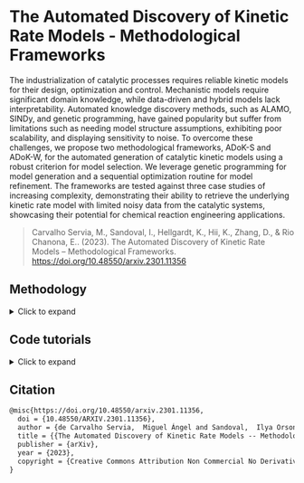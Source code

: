 # The Automated Discovery of Kinetic Rate Models - Methodological Frameworks

The industrialization of catalytic processes requires reliable kinetic models for their design, optimization and control. Mechanistic models require significant domain knowledge, while data-driven and hybrid models lack interpretability. Automated knowledge discovery methods, such as ALAMO, SINDy, and genetic programming, have gained popularity but suffer from limitations such as needing model structure assumptions, exhibiting poor scalability, and displaying sensitivity to noise. To overcome these challenges, we propose two methodological frameworks, ADoK-S and ADoK-W, for the automated generation of catalytic kinetic models using a robust criterion for model selection. We leverage genetic programming for model generation and a sequential optimization routine for model refinement. The frameworks are tested against three case studies of increasing complexity, demonstrating their ability to retrieve the underlying kinetic rate model with limited noisy data from the catalytic systems, showcasing their potential for chemical reaction engineering applications.

> Carvalho Servia, M., Sandoval, I., Hellgardt, K., Hii, K., Zhang, D., & Rio Chanona, E.. (2023). The Automated Discovery of Kinetic Rate Models – Methodological Frameworks. https://doi.org/10.48550/arxiv.2301.11356


## Methodology

<details>
<summary>Click to expand</summary>

### Notation

Here we set the necessary mathematical notation to describe our methods precisely.
We start from the standard symbolic regression formulation to later introduce the weak and strong variations of our framework.

The domain set $\mathcal{Z}$ is the union of an arbitrary number of constants $\Gamma$ and a fixed number of variables $\mathcal{X}$.
The operator set $\mathcal{P}$ is the union of arithmetic operations ($\diamond: \mathbb{R}^2 \rightarrow \mathbb{R}$) and a finite set of special one-dimensional functions ($\Lambda: \mathbb{R} \rightarrow \mathbb{R}$).
The model search space $\mathcal{M}$ is the space of possible expressions to be reached by iterative function composition of the operator set $\mathcal{P}$ over the domain set $\mathcal{Z}$.

The variables can be represented as state vectors $x \in \mathbb{R}^{n_x}$.
A data point is a pair of specific states $x$ and the associated target value $y \in \mathbb{R}$ of an unknown function $f: \mathbb{R}^{n_x} \rightarrow \mathbb{R}$: $y=f(x)$.
The data set $\mathcal{D}$ consists of $n_t$ data points: $\mathcal{D} = \lbrace(x^{(i)}, y^{(i)}) \mid  i = 1, \ldots, n_t \rbrace$.
To quantify the discrepancy between the predictions and the target values, we can leverage any adequate positive measure function $\ell:\mathbb{R}^{n} \times \mathbb{R}^{n} \rightarrow \mathbb{R}^+$.

A symbolic model $m \in \mathcal{M}$ has a finite set of parameters $\theta_m$ whose dimension $d_m$ depends on the model.
We denote the prediction of a model under specific parameter values in functional form as $m(\cdot\mid\theta_m)$.
We use $\hat{y}_m$ to denote the prediction of a value coming from a proposed model $m$ (i.e., $\hat{y}_m = m(\cdot \mid \theta_m) $).

For our purposes, it is important to decouple the model generation step from the parameter optimization for each model.
An optimal model $m^*$ is defined as

$$m^*=\arg\min_{m \in \mathcal{M}} \sum_{i=1}^{n_t}{\ell\left(\hat{y}_m^{(i)}, y^{(i)}\right)},$$

and its optimal parameters are such that

$$\theta_{m^\*}^\* = \arg\min_{\theta_{m^\*}^\*} \sum_{i=1}^{n_t}{\ell\left(\hat{y}_{m^\*}^{(i)}, y^{(i)}\right)}.$$

In dynamical systems, the state variables are a function of time, $x(t) \in \mathbb{R}^{n_x}$, and represent the evolution of the real dynamical system within a fixed time interval $\Delta t = [t_0, t_f]$.
The dynamics are defined by the rates of change $\dot{x}(t) \in \mathbb{R}^{n_x}$ and the initial condition $x_0 = x(t=t_0)$.

For our kinetic rate models, we assume that the $n_t$ sampling times are set within the fixed time interval, $t^{(i)} \in \Delta t$.
The concentration measurements $C$ at each time point $t^{(i)}$ are samples of the real evolution of the system $C^{(i)} \approx x(t^{(i)})$, while the rate estimates $r$ are an approximation to the rate of change $r^{(i)} \approx \dot{x}(t^{(i)})$.

Here the available data set $\mathcal{D}$ is formed by ordered pairs of time and state measurements $\mathcal{D} = \{(t^{(i)}, C^{(i)})\mid i = 1,\ldots, n_t\}$.
As before, we use a hat to denote the prediction of either states $\hat{C}_m$ or rates $\hat{r}_m$ coming from a proposed model $m$.
The output of the models with specific parameters $\theta_m$ are denoted as $\hat{C}_m(\cdot \mid \theta_m)$ and  $\hat{r}_m(\cdot\mid\theta_m)$, respectively.

The complexity of a model is denoted as $\mathcal{C}(m)$ (here we use the number of nodes in an expression tree as the complexity of a symbolic expression).
We distinguish between families of expressions with different levels of complexity $\kappa \in \mathbb{N}$ as $\mathcal{M}^\kappa = \lbrace m \in \mathcal{M} \mid \mathcal{C}(m) = \kappa \rbrace$.

### ADoK-S
For ADoK-S, the objective is to find the model $m$ that best maps the states to the rates:

$$\hat{r}_m(t \mid \theta_m) = m(x(t) \mid \theta_m).$$

For this to be done directly, an estimation of the rates of change $r^{(i)}$ must be derived from the available concentration measurements $C^{(i)}$. To solve this, our approach forms an intermediate symbolic model $\eta$ such that $\eta(t^{(i)}) \approx C^{(i)}$ following the standard symbolic regression procedure, described in the equations presented above, with our model selection process described below.

Since this model is differentiable, its derivatives provide an approximation to the desired rates: $\dot{\eta}\left(t^{(i)}\right) \approx r^{(i)}$. With these estimated values available, the optimization problem can be written as follows. The outer level optimizes over model proposals for a fixed level of complexity $\kappa$,

$$m^\star = \arg\min_{m \in \mathcal{M^\kappa}} \sum_{i=1}^{n_t} \ell\left(\hat r_m(t^{(i)}\mid\theta_m), r^{(i)} \right),$$

while the inner level optimizes over the best model's parameters,

$$\theta_{m^\star}^\star = \arg\min_{\theta_{m^\star}} \sum_{i=1}^{n_t} \ell\left(\hat r_{m^\star}(t^{(i)}\mid\theta_{m^\star}), r^{(i)} \right).$$

In the above equations, $\ell$ represents the residual sum of squares (RSS).

### ADoK-W
For ADoK-W, we aim to find the model $m$ that best maps state variables to the differential equation system that define the state dynamics to then predict the concentration evolution:

$$\dot x_m(t \mid \theta_m) = m(x(t)\mid \theta_m),$$

$$\hat C_m(t\mid \theta_m) = C_0 + \int_{t_0}^{t} \dot x_m(\tau \mid \theta_m) d\tau,$$

where the initial condition $C_0$ is the first concentration measurement. For this formulation, the outer level optimizes over model proposals for a specific complexity level $\kappa$ as well,

$$m^\star = \arg\min_{m \in \mathcal{M^\kappa}} \sum_{i=1}^{n_t} \ell\left(\hat C_m(t^{(i)}\mid\theta_m), C^{(i)} \right),$$

while the inner level optimizes over the parameters of the best model,

$$\theta_{m^\star}^\star = \arg\min_{\theta_{m^\star}} \sum_{i=1}^{n_t} \ell\left(\hat C_{m^\star}(t^{(i)}\mid\theta_{m^\star}), C^{(i)} \right).$$

Again, in the above equations, $\ell$ represents the RSS.

## Model Selection
Given a model $m$ with parameters $\theta_m$ of dimension $d_m$, the Akaike information criterion (AIC) is defined as

$$\text{AIC}_m = 2\mathcal{L}(\mathbf{\theta}_m\mid\mathcal{D}) + 2d_m,$$

where $\mathcal{L}$ represents specifically the negative log-likelihood (NLL). Given two competing models, $m_1$ and $m_2$, the preferred model would be the one with the lowest AIC value calculated by presented equation. The choice of AIC for model selection within the ADoK-S and ADoK-W framework is motivated in detail in the full paper.

## Model-Based Design of Experiments
It is possible that the data set used for the regression is not enough to provide an adequate model proposal. For this scenario, and under the assumption that the experimental budget is not fully spent, it is possible to leverage the implicit insights in the optimized models to extract an informative proposal for a new experiment. For this purpose, we may search for an initial condition which maximizes the discrepancy between state predictions $\hat x(t)$ of the best two proposed models, $\eta$ and $\mu$, using the available data set:

$$x_0^{(new)} = \arg\max_{x_0} \int_{t_0}^{t_f} \ell\left(\hat x_\eta \left(\tau\mid\theta_\eta^\star \right), \hat x_\mu \left(\tau\mid\theta_\mu^\star \right) \right)\, d\tau.$$

In the above equation, $\ell$ represents the RSS. Starting from the proposed initial condition, an experiment can be carried out to obtain a new batch of data points to be added to the original data set. Finally, the whole process of model proposal and selection can be redone with the enhanced data set, closing the loop between informative experiments and optimal models.


</details>

## Code tutorials

<details>
<summary>Click to expand</summary>

### Tutorial for ADoK-S: Hydrodealkylation of Toluene
The code presented below serves to give step-by-step instructions on how to execute ADoK-S. Near identical script can be found in the `sym_reg_models.py` file within the Hydrodealkylation of Toluene file within the ADoK-S file in this repository. Similar scripts can be found for the other case studies in their respective files.

#### Import required packages
Below we show the needed packages to be used in the rest of the example.

<details>
<summary>Show code</summary>

```python
import numpy as np
from scipy.integrate import solve_ivp
import matplotlib.pyplot as plt
import pandas as pd
from pysr import PySRRegressor
from sympy import *
from scipy.misc import derivative as der
import re
import itertools as it 
from time import perf_counter
from scipy.optimize import minimize
```

</details>

#### Data Generation
Here, we will be working with the hydrodealkylation of toluene as a case study. The first thing that we must do is generate some data (if experimental data is not available - if it is, it should be formatted in the same way it is presented above).

<details>
<summary>Show code</summary>

```python
def kinetic_model(t, z):
    # Define rate constants for the kinetic model
    k_1 = 2 
    k_2 = 9 
    k_3 = 5

    # Define the differential equations for the kinetic model
    dTdt = (-1) * ((k_1 * z[1] * z[0]) / (1 + k_2 * z[2] + k_3 * z[0]))
    dHdt = (-1) * ((k_1 * z[1] * z[0]) / (1 + k_2 * z[2] + k_3 * z[0]))
    dBdt = ((k_1 * z[1] * z[0]) / (1 + k_2 * z[2] + k_3 * z[0]))
    dMdt = ((k_1 * z[1] * z[0]) / (1 + k_2 * z[2] + k_3 * z[0]))

    # Return the derivatives as a list
    dzdt = [dTdt, dHdt, dBdt, dMdt]
    return dzdt

# List of species involved in the kinetic model
species = ['T', 'H', 'B', 'M']

# Define initial conditions for each experiment
initial_conditions = {
    "ic_1": np.array([1, 8, 2, 3]),
    "ic_2": np.array([5, 8, 0, 0.5]),
    "ic_3": np.array([5, 3, 0, 0.5]),
    "ic_4": np.array([1, 3, 0, 3]),
    "ic_5": np.array([1, 8, 2, 0.5])
}

# Calculate the number of experiments and species
num_exp = len(initial_conditions)
num_species = len(species)

# Define time parameters for the simulation
timesteps = 30
time = np.linspace(0, 10, timesteps)
t = [0, np.max(time)]
t_eval = list(time)

# Define standard deviation for noise
STD = 0.2

# Generate synthetic noise for each experiment
noise = [np.random.normal(0, STD, size = (num_species, timesteps)) for i in range(num_exp)]

# Dictionaries to store simulated data
in_silico_data = {}
no_noise_data = {}

# Simulate each experiment and add noise to the data
for i in range(num_exp):
    ic = initial_conditions["ic_" + str(i + 1)]
    solution = solve_ivp(kinetic_model, t, ic, t_eval = t_eval, method = "RK45")
    in_silico_data["exp_" + str(i + 1)] = np.clip(solution.y + noise[i], 0, 1e99)
    no_noise_data["exp_" + str(i + 1)] = solution.y

# Plotting the in-silico data for visualisation
for i in range(num_exp):
    fig, ax = plt.subplots()
    ax.set_title("Experiment " + str(i + 1))
    ax.set_ylabel("Concentrations $(M)$", fontsize = 18)
    ax.set_xlabel("Time $(h)$", fontsize = 18)
    ax.spines["right"].set_visible(False)
    ax.spines["top"].set_visible(False)
    ax.tick_params(axis = 'both', which = 'major', labelsize = 18)
    
    for j in range(num_species):
        y = in_silico_data["exp_" + str(i + 1)][j]
        ax.plot(time, y, marker[j], markersize = 4, label = species[j], color = color_1[j])
    
    ax.grid(alpha = 0.5)
    ax.legend(loc='upper right', fontsize = 15)

plt.show()
```

</details>

#### Generating Concentration Models
Once we have generated the concentration versus time dataset, we must now create concentration profiles so we can then numerically differentiate them and approximate the rates of reaction (which cannot be measured experimentally). The inputs for the genetic programming algorithm can be changed in accordance to one's problems. This snippet of code will generate files with the equations 

<details>
<summary>Show code</summary>

```python
# Loop through each experiment and species to perform symbolic regression
for i in range(num_exp):
    for j in range(num_species):
        successful = False  # Flag to indicate successful completion

        # Repeat until successful
        while successful is False:
            try:
                # Selecting file names based on species for saving results
                if j == 0:
                    file_name = str("hall_of_fame_T_" + str(i + 1) + ".csv")
                elif j == 1:
                    file_name = str("hall_of_fame_H_" + str(i + 1) + ".csv")
                elif j == 2:
                    file_name = str("hall_of_fame_B_" + str(i + 1) + ".csv")
                elif j == 3:
                    file_name = str("hall_of_fame_M_" + str(i + 1) + ".csv")

                # Preparing time (X) and concentration (Y) data for regression
                X = time.reshape(-1, 1)
                Y = in_silico_data["exp_" + str(i + 1)][j].reshape(-1, 1)

                # Setting up the symbolic regression model with specified parameters
                model = PySRRegressor(
                    niterations=200,
                    binary_operators=["+", "*", "/", "-"],
                    unary_operators=["exp"],
                    model_selection="accuracy",
                    loss="loss(x, y) = (x - y)^2",
                    maxsize=9,
                    timeout_in_seconds=300,
                    parsimony=1e-5,
                    equation_file=file_name
                )

                # Fitting the model to the data
                model.fit(X, Y, variable_names=["t"])

                # Mark as successful to exit the while loop
                successful = True
            except:
                # If an exception occurs, the loop continues
                pass
```

</details>

#### Finding the Best Concentration Models
Once the concentration models have been produced, we will read them from the files that we generated using the snippet above. We will need to evaluate the models generated in order for us to select the ones that minimize the AIC value. This can be done with the following code.

<details>
<summary>Show code</summary>

```python
def read_equations(path):
    # Reads equations from a CSV file
    data = pd.read_csv(path)
    # Retrieves the "Equation" column as a numpy array
    eqs = data["Equation"].values
    
    eq_list = []
    
    def make_f(eq):
        # Converts a string equation into a function
        def f(t):
            # Replace the variable in the equation with 't' and convert 'exp' to its numpy equivalent
            equation = eq.replace("x0", "t")
            return eval(equation.replace("exp", "np.exp"))
        return f
    
    for eq in eqs:
        # Convert each equation in the list into a function and add it to eq_list
        eq_list += [make_f(eq)]
    
    return eq_list

def number_param(path):
    # Reads equations from a CSV file
    data = pd.read_csv(path)
    eqs = data["Equation"].values
    t = symbols("t")
    simple_traj = []
    param = []
    
    for eq in eqs:
        # Simplifies each equation and counts the number of parameters
        func = simplify(eq)
        simple_traj.append(func)
        things = list(func.atoms(Float))
        param.append(len(things))
    
    simple_traj = np.array(simple_traj).tolist()
    return param

def find_best_model(NLL, param):
    # Calculates the AIC for each model and identifies the one with the lowest AIC
    AIC = 2 * np.array(NLL) + 2 * np.array(param)
    index = np.where(AIC == np.min(AIC))
    return index[0][0]

def NLL_models(eq_list, t, data, NLL_species, number_datapoints):
    # Computes the Negative Log-Likelihood for each model
    NLL = []
    
    for f in eq_list:
        y_T = []
        
        for a in t:
            y_T.append(f(a))
        
        NLL.append(NLL_species(data, y_T, number_datapoints))
    return NLL

def NLL(C, y_C, number_datapoints):
    # Calculates the Negative Log-Likelihood for a given set of data points
    likelihood = np.empty(number_datapoints)
    mse = np.empty(number_datapoints)
    
    for i in range(number_datapoints):
        mse[i] = ((C[i] - y_C[i])**2)
    
    variance = np.sum(mse) / number_datapoints
    
    for i in range(number_datapoints):
        likelihood[i] = ((C[i] - y_C[i])**2) / (2 * variance) - np.log(1 / (np.sqrt(2 * np.pi * variance)))
    
    return np.sum(likelihood)

# Identifying the best concentration models for each experiment
equation_lists = {}
best_models = {}

for i in range(num_exp):
    data = in_silico_data["exp_" + str(i + 1)]
    
    for j in range(num_species):
        # Determine the file name based on the species and experiment number
        # Read equations, calculate NLL, and find the best model
        # File naming follows a specific pattern based on species and experiment number
        # The best model is identified for each species in each experiment

        if j == 0:
            file_name = str("hall_of_fame_T_" + str(i + 1) + ".csv")
            name = "T_"
        if j == 1:
            file_name = str("hall_of_fame_H_" + str(i + 1) + ".csv")
            name = "H_"
        if j == 2:
            file_name = str("hall_of_fame_B_" + str(i + 1) + ".csv")
            name = "B_"
        if j == 3:
            file_name = str("hall_of_fame_M_" + str(i + 1) + ".csv")
            name = "M_"

        # Read equations, calculate NLL values, and find the best model
        a = read_equations(file_name)
        nll_a = NLL_models(a, time, data[j], NLL, timesteps)
        param_a = number_param(file_name)
        best_models[name + str(i + 1)] = find_best_model(nll_a, param_a)
        equation_lists[name + str(i + 1)] = a

# Plotting the concentration profiles and in-silico data for each experiment
for i in range(num_exp):
    fig, ax = plt.subplots()
    ax.set_ylabel("Concentrations $(M)$", fontsize=18)
    ax.set_xlabel("Time $(h)$", fontsize=18)
    ax.spines["right"].set_visible(False)
    ax.spines["top"].set_visible(False)
    ax.tick_params(axis='both', which='major', labelsize=18)
    
    for j in range(num_species):
        # Plot the actual data and the model predictions for each species
        y = in_silico_data["exp_" + str(i + 1)][j]
        name = species[j] + "_" + str(i + 1)
        model = best_models[name]
        yy = equation_lists[name][model](time)
        ax.plot(time, y, marker[j], markersize=4, label=species[j], color=color_1[j])
        ax.plot(time, yy, color=color_1[j], linestyle="-")
    
    ax.grid(alpha=0.5)
    ax.legend(loc='upper right', fontsize=15)
    
plt.show()
```

</details>

#### Parameter Estimation for Concentration Models
The parameters of any concentration model can be optimized using the following code example. The code can be changed manually, or the generated concentration models in the csv files can be used to automatically generate functions and optimize them. 

<details>
<summary>Show code</summary>

```python
def competition(k, t):
    # Define the competition model. The state is a function of parameters k and time t.
    k_1 = k[0]
    k_2 = k[1]

    # Calculate the state based on the model's formula.
    state = k_1 + (-k_2 * t)
    
    return state

def sse(params, exp, spec):
    # Calculate the sum of squared errors (SSE) for a given set of parameters.
    # 'exp' is the experiment number and 'spec' is the species.

    # Find the index of the specified species in the global list 'species'.
    num = species.index(spec)

    # Retrieve observed data for the specified experiment and species.
    observations = in_silico_data["exp_" + exp][num]

    # Compute the model response using the competition model.
    model_response = competition(params, time)

    # Calculate the SSE between the observed data and the model response.
    SSE = (observations - model_response)**2
    total = np.sum(SSE)

    return total

def callback(xk):
    # Callback function to output the current solution during optimization.
    print(f"Current solution: {xk}")

def Opt_Rout(multistart, number_parameters, x0, lower_bound, upper_bound, to_opt, exp, spec):
    # Perform optimization with multiple starting points.
    # 'multistart' is the number of starts, 'number_parameters' is the number of parameters in the model.
    # 'x0' is the initial guess, 'to_opt' is the function to minimize (SSE in this case).

    # Initialize arrays to store local solutions and their corresponding values.
    localsol = np.empty([multistart, number_parameters])
    localval = np.empty([multistart, 1])
    boundss = tuple([(lower_bound, upper_bound) for i in range(number_parameters)])
    
    # Perform optimization for each start.
    for i in range(multistart):
        res = minimize(to_opt, x0, method='L-BFGS-B', args=(exp, spec), bounds=boundss, callback=callback)
        localsol[i] = res.x
        localval[i] = res.fun

    # Find the best solution among all starts.
    minindex = np.argmin(localval)
    opt_val = localval[minindex]
    opt_param = localsol[minindex]
    
    return opt_val, opt_param

# Set parameters for the optimization routine.
multistart = 10
number_parameters = 2
lower_bound = 0.0001
upper_bound = 10
exp = "2"  # Experiment number
spec = "H"  # Species

# Generate an initial guess for the parameters.
solution = np.random.uniform(lower_bound, upper_bound, number_parameters)
print('Initial guess = ', solution)

# Perform the optimization to find the best parameters that minimize the SSE.
opt_val, opt_param = Opt_Rout(multistart, number_parameters, solution, lower_bound, upper_bound, sse, exp, spec)

# Output the results.
print('MSE = ', opt_val)
print('Optimal parameters = ', opt_param)
```

</details>

#### Numerically Differentiating the Best Concentration Models
Now that we have figured out which concentration models minimize the AIC (and we have plotted the models versus the in-silico data to ensure that the models are capturing the trends of the kinetic data), we must differentiate our models so that we can approximate the rate measurements that we do not have direct access to. Since we are working with a synthetic dataset, we will also plot the approximations to the true rate dataset.

<details>
<summary>Show code</summary>

```python
derivatives = {}
SR_derivatives_T = np.array([])
SR_derivatives_H = np.array([])
SR_derivatives_B = np.array([])
SR_derivatives_M = np.array([])

# Calculate and store derivatives of concentration models for each experiment and species
for i in range(num_exp):
    for j in range(num_species):
        name = species[j] + "_" + str(i + 1)
        model = best_models[name]
        best_model = equation_lists[name][model]
        derivative = np.zeros(timesteps)
        
        # Numerically differentiate the best model for each time step
        for h in range(timesteps):
            derivative[h] = der(best_model, time[h], dx=1e-6)
        
        # Store the derivative in a dictionary
        derivatives[name] = derivative

# Plotting the estimated and actual rates for each experiment
for i in range(num_exp):
    fig, ax = plt.subplots()
    ax.set_ylabel("Rate $(Mh^{-1})$", fontsize=18)
    ax.set_xlabel("Time $(h)$", fontsize=18)
    ax.spines["right"].set_visible(False)
    ax.spines["top"].set_visible(False)
    data = no_noise_data["exp_" + str(i + 1)]
    y = kinetic_model(time, data)
    ax.tick_params(axis='both', which='major', labelsize=18)
    
    for j in range(num_species):
        name = species[j] + "_" + str(i + 1)
        yy = derivatives[name]
        # Plot actual and estimated rates
        ax.plot(time, y[j], marker[j], markersize=4, label=species[j], color=color_1[j])
        ax.plot(time, yy, color=color_1[j], linestyle="-")
    
    ax.grid(alpha=0.5)
    ax.legend(loc='upper right', fontsize=15)
plt.show()

# Concatenate derivatives for all experiments for each species
# to prepare for the second step of the symbolic regression methodology
for i in range(num_exp):
    SR_derivatives_T = np.concatenate([SR_derivatives_T, derivatives["T_" + str(i + 1)]])
    SR_derivatives_H = np.concatenate([SR_derivatives_H, derivatives["H_" + str(i + 1)]])
    SR_derivatives_B = np.concatenate([SR_derivatives_B, derivatives["B_" + str(i + 1)]])
    SR_derivatives_M = np.concatenate([SR_derivatives_M, derivatives["M_" + str(i + 1)]])

# Stacking data from different experiments for symbolic regression analysis
a = in_silico_data["exp_1"].T
b = in_silico_data["exp_2"].T
SR_data = np.vstack((a, b))
```

</details>

#### Generate Rate Models
So far we have: (i) generated some kinetic data; (ii) using the kinetic data, construct concentration models for each species in each experiment; (iii) based on the constructed concentration models, we selected the best one based on AIC; (iv) from the best concentration model, we numerically differentiate it to approximate the rate of consumption and generation of the species. Now, with the approximations, we can use them to make rate models and again select the best rate model from the generated files. Below, using the genetic programming package, we make the rate models and save them as csv files (in the process, a bkup and a pickle file will be generated in the same directory, but these will not be used at all).

<details>
<summary>Show code</summary>

```python
# Loop over each species to perform symbolic regression for rate models
for i in range(num_species):
    successful = False  # Flag to indicate successful completion of symbolic regression

    # Repeat until successful
    while is successful False:
        try:
            # Selecting file names and corresponding derivative data based on species
            if i == 0:
                file_name = "hall_of_fame_rate_T.csv"
                Y = SR_derivatives_T
                num = 2000  # Number of iterations for the regression algorithm
            if i == 1:
                file_name = "hall_of_fame_rate_H.csv"
                Y = SR_derivatives_H
                num = 2000
            if i == 2:
                file_name = "hall_of_fame_rate_B.csv"
                Y = SR_derivatives_B
                num = 2000
            if i == 3:
                file_name = "hall_of_fame_rate_M.csv"
                Y = SR_derivatives_M
                num = 2000

            # Setting up the symbolic regression model with specified parameters
            model = PySRRegressor(
                niterations=num,
                binary_operators=["+", "*", "/", "-"],
                model_selection="accuracy",
                loss="loss(x, y) = (x - y)^2",
                maxsize=25,
                timeout_in_seconds=300,
                parsimony=1e-5,
                equation_file=file_name
            )

            # Fitting the model to the data
            # Using concentration data as input variables for the model
            model.fit(SR_data[:, 0:3].reshape(-1, 3), Y, variable_names=["T", "H", "B"])

            # Mark as successful to exit the while loop
            successful = True
        except:
            # If an exception occurs, the loop continues
            pass
```

</details>

#### Selecting the Best Rate Model Generated
Similarly to what was done with the concentration models, we need to evaluate the generated rate models and find which one minimizes the AIC.

<details>
<summary>Show code</summary>

```python
def rate_n_param(path):
    # Read equations from a CSV file and extract the number of parameters in each equation
    data = pd.read_csv(path)
    eqs = data["Equation"].values
    T, H, B, M = symbols("T H B M")  # Define symbolic variables
    simple_traj = []  # List to store simplified equations
    param = []  # List to store the number of parameters for each equation
    
    for eq in eqs:
        func = simplify(eq)  # Simplify the equation
        func = str(func)  # Convert the simplified equation to a string
        j = 0
        # Find all numbers and operators in the equation
        things = re.findall(r"(\*{2}|\*{0})(\d+\.?\d*)", func)
        
        # Count the number of parameters
        for i in range(len(things)):
            if things[i][0] != "**":
                j += 1
        
        simple_traj.append(func)  # Add the simplified equation to the list
        param.append(int(j))  # Add the number of parameters to the list
    
    return simple_traj, param

# Dictionary to store rate models and their parameters
rate_models = {}
GP_models = {}

# Loop to read equations and their parameters for each species
for i in range(num_species):
    # Define the path and names for storing models and parameters
    # based on species index

    if i == 0:
        path = "hall_of_fame_rate_T.csv"
        name_models = "T_models"
        name_params = "T_params"
    
    if i == 1:
        path = "hall_of_fame_rate_H.csv"
        name_models = "H_models"
        name_params = "H_params"
    
    if i == 2:
        path = "hall_of_fame_rate_B.csv"
        name_models = "B_models"
        name_params = "B_params"
    
    if i == 3:
        path = "hall_of_fame_rate_M.csv"
        name_models = "M_models"
        name_params = "M_params"
    
    # Read equations and their parameters
    a, b = rate_n_param(path)
    # Store the equations and parameters in the dictionary
    GP_models[name_models, name_params] = a, b

def rate_model(z0, equations, t, t_eval, event):
    # Function to solve the ODE system given initial conditions, equations, and time steps
    i = 0
    
    # Replace symbols in equations with actual variable names
    for equation in equations:
        equation = str(equation)
        equation = equation.replace("T", "z[0]")
        equation = equation.replace("H", "z[1]")
        equation = equation.replace("B", "z[2]")
        equation = equation.replace("M", "z[3]")
        equations[i] = equation
        i += 1
    
    # Define the ODE system
    def nest(t, z):
        dTdt = eval(str(equations[0]))
        dHdt = eval(str(equations[0]))
        dBdt = (-1) * eval(str(equations[0]))
        dMdt = (-1) * eval(str(equations[0]))
        dzdt = [dTdt, dHdt, dBdt, dMdt]
        return dzdt
    
    # Solve the ODE system
    sol = solve_ivp(nest, t, z0, t_eval=t_eval, method="RK45", events=event)  
    
    return sol.y, sol.t, sol.status

# Initializing variables and arrays for storing equations and parameters
equations = []
names = ["T_models", "T_params", "H_models", "H_params", "B_models", "B_params", "M_models", "M_params"]
all_models = []  # To store all models for each species
params = []  # To store the number of parameters for each model

# Create all possible ODEs and count their parameters
for i in np.arange(0, len(names), 2):
    all_models.append(GP_models[names[i], names[i + 1]][0])
    params.append(GP_models[names[i], names[i + 1]][1])

# Function to calculate the Negative Log-Likelihood (NLL) for a given ODE system
def NLL_kinetics(experiments, predictions, number_species, number_datapoints):
    # Initialize arrays for calculations
    output = np.zeros(number_species)
    mse = np.zeros(number_species)
    variance = np.zeros(number_species)
    
    # Calculate MSE and variance for each species
    for i in range(number_species):
        mse[i] = np.sum((experiments[i] - predictions[i])**2)
        variance[i] = mse[i] / number_datapoints
    
    # Calculate the NLL for each species
    for i in range(number_species):
        likelihood = ((experiments[i] - predictions[i])**2) / (2 * variance[i]) \
            - np.log(1 / (np.sqrt(2 * np.pi * variance[i])))
        output[i] = np.sum(likelihood)
    
    return np.sum(output)

# Event function for solve_ivp to handle timeout
def my_event(t, y):
    time_out = perf_counter()
    return 0 if (time_out - time_in) > 5 else 1
my_event.terminal = True

all_ODEs = GP_models["H_models", "H_params"][0]
number_models = len(all_ODEs)
all_ODEs = [[x] for x in all_ODEs]
AIC_values = np.zeros(number_models)

# Evaluate NLL for each ODE model across all experiments
for i in range(number_models):
    neg_log = 0
    print(i)
    
    for j in range(num_exp):
        t = time
        experiments = in_silico_data["exp_" + str(j + 1)]
        time_in = perf_counter()
        ics = initial_conditions["ic_" + str(j + 1)]
        y, tt, status = rate_model(ics, list(all_ODEs[i]), [0, np.max(t)], list(t), my_event)
        
        # Assign a high penalty if the model fails to solve or takes too long
        if status in [-1, 1]:
            neg_log = 1e99
            break
        else:
            neg_log += NLL_kinetics(experiments, y, num_species, timesteps)
    
    # Calculate AIC values
    num_parameters = np.sum(np.array(params[1][i]))
    AIC_values[i] = 2 * neg_log + 2 * num_parameters

# Identifying the best model based on AIC values
best_model_index = np.argmin(AIC_values)
second_min_index = np.argpartition(AIC_values, 1)[1]

# Plot the best model's predictions against the actual data for each experiment
for i in range(num_exp):
    t = time
    time_in = perf_counter()
    ics = initial_conditions["ic_" + str(j + 1)]
    yy, tt, _ = rate_model(ics, list(all_ODEs[best_model_index]), [0, np.max(t)], list(t), my_event)
    
    # Set up plot
    fig, ax = plt.subplots()
    ax.set_ylabel("Concentrations $(M)$", fontsize=18)
    ax.set_xlabel("Time $(h)$", fontsize=18)
    ax.tick_params(axis='both', which='major', labelsize=18)
    
    # Plot data for each species
    for j in range(num_species):
        y = in_silico_data["exp_" + str(j + 1)][j]
        ax.plot(t, y, "o", markersize=4, label=species[j], color=color_1[j])
        ax.plot(tt, yy[j], color=color_1[j])
    
    # Finalize plot
    ax.spines["right"].set_visible(False)
    ax.spines["top"].set_visible(False)
    ax.grid(alpha=0.5)
    ax.legend(loc='upper right', fontsize=15)

plt.show()

# Print the best and second-best model equations
print(all_ODEs[best_model_index])
print(all_ODEs[second_min_index])
```

</details>

#### Parameter Estimation for Rate Models
The parameters of any rate model can be optimized using the following code example. The code can be changed manually, or the generated rate models in the csv files can be used to automatically generate ODE systems and optimize them. 

<details>
<summary>Show code</summary>

```python
def competition(k, z0):
    # Define rate constants
    k_1, k_2, k_3, k_4 = k

    # Nested function defining the system of ODEs
    def nest(t, z):
        # Differential equations for each species in the competition model
        dTdt = (-1) * ((k_1 * z[1] * z[0]) / (k_2 + k_3 * z[2] + k_4 * z[0]))
        dHdt = (-1) * ((k_1 * z[1] * z[0]) / (k_2 + k_3 * z[2] + k_4 * z[0]))
        dBdt = ((k_1 * z[1] * z[0]) / (k_2 + k_3 * z[2] + k_4 * z[0]))
        dMdt = ((k_1 * z[1] * z[0]) / (k_2 + k_3 * z[2] + k_4 * z[0]))     
        dzdt = [dTdt, dHdt, dBdt, dMdt]
        return dzdt
        
    # Time points for the ODE solution
    time = np.linspace(0, 10, 30)
    t = [0, np.max(time)]
    t_eval = list(time)
    
    # Solve the ODE system
    sol = solve_ivp(nest, t, z0, t_eval=t_eval, method="RK45")
    
    return sol.y

def sse(params):
    # Function to calculate Sum of Squared Errors for all experiments
    num_exp = len(initial_conditions)
    total_sse = np.zeros(num_exp)

    for i in range(num_exp):
        ic = initial_conditions["ic_" + str(i+1)]
        observations = in_silico_data["exp_" + str(i + 1)]
        model_response = competition(params, ic)

        # Calculate SSE for each experiment
        SSE = (observations - model_response)**2
        total_sse[i] = np.sum(SSE)

    return np.sum(total_sse)

def callback(xk):
    # Callback function for optimization process
    print(f"Current solution: {xk}")

def Opt_Rout(multistart, number_parameters, x0, lower_bound, upper_bound, to_opt):
    # Function to perform optimization with multiple starting points
    localsol = np.empty([multistart, number_parameters])
    localval = np.empty([multistart, 1])
    bounds = [(lower_bound, upper_bound) for _ in range(number_parameters)]
    
    for i in range(multistart):
        # Perform optimization using L-BFGS-B method
        res = minimize(to_opt, x0, method='L-BFGS-B', bounds=bounds, callback=callback)
        localsol[i] = res.x
        localval[i] = res.fun

    # Identify the best solution
    minindex = np.argmin(localval)
    opt_val = localval[minindex]
    opt_param = localsol[minindex]
    
    return opt_val, opt_param

# Setting up the optimization parameters
multistart = 10
number_parameters = 4
lower_bound = 0.0001
upper_bound = 10

# Initial guess for the parameters
solution = np.random.uniform(lower_bound, upper_bound, number_parameters)
print('Initial guess = ', solution)

# Perform optimization to minimize the SSE
opt_val, opt_param = Opt_Rout(multistart, number_parameters, solution, lower_bound, upper_bound, sse)

# Print the optimization results
print('MSE = ', opt_val)
print('Optimal parameters = ', opt_param
```

</details>

#### Model-Based Design of Experiments
If the user has the experimental budget to run more experiments and the rate model output by the methodology is not satisfactory, they can use the following code to figure out the optimal experiment to discriminate between the two best models output by ADoK-S (within experimental constraints). 

<details>
<summary>Show code</summary>

```python
def SR_model(z0, equations, t, t_eval):
    # Function to solve an ODE system defined by symbolic regression (SR) models.
    # 'z0' is the initial condition, 'equations' are the model equations, 't' is the time interval,
    # and 't_eval' are the time points at which to evaluate the solution.

    for i, equation in enumerate(equations):
        # Replace species symbols in equations with corresponding state variables.
        equation = equation.replace("T", "z[0]").replace("H", "z[1]").replace("B", "z[2]").replace("M", "z[3]")
        equations[i] = equation

    def nest(t, z):
        # Nested function to evaluate the ODE system.
        dTdt = eval(equations[0])
        dHdt = eval(equations[1])
        dBdt = (-1) * eval(equations[2])
        dMdt = (-1) * eval(equations[3])
        dzdt = [dTdt, dHdt, dBdt, dMdt]
        return dzdt

    # Solve the ODE system using scipy's solve_ivp.
    sol = solve_ivp(nest, t, z0, t_eval=t_eval, method="RK45")  
    return sol.y

def MBDoE(ic, time, sym_model_1, sym_model_2):
    # Function for Model-Based Design of Experiments (MBDoE).
    # 'ic' is the initial condition, 'time' is the time points, and 'sym_model_1' and 'sym_model_2' are the models.

    # Solve the ODEs for each model.
    SR_thing_1 = SR_model(ic, sym_model_1, [0, np.max(time)], list(time))
    SR_thing_2 = SR_model(ic, sym_model_2, [0, np.max(time)], list(time))
    
    # Reshape the output and calculate the difference between the two models.
    difference = -np.sum((SR_thing_1.reshape(len(time), -1) - SR_thing_2.reshape(len(time), -1))**2)
    return difference

def Opt_Rout(multistart, number_parameters, lower_bound, upper_bound, to_opt, time, sym_model_1, sym_model_2):
    # Function to perform optimization with multiple starting points.
    # 'multistart' is the number of starting points, and 'number_parameters' is the number of parameters in the model.

    localsol = np.empty([multistart, number_parameters])
    localval = np.empty([multistart, 1])
    bounds = [(lower_bound[i], upper_bound[i]) for i in range(len(lower_bound))]
    
    for i in range(multistart):
        # Generate a random initial condition and perform optimization.
        x0 = np.random.uniform(lower_bound, upper_bound, size=number_parameters)
        res = minimize(to_opt, x0, args=(time, sym_model_1, sym_model_2), method='L-BFGS-B', bounds=bounds)
        localsol[i] = res.x
        localval[i] = res.fun

    # Find the best solution among all starts.
    minindex = np.argmin(localval)
    return localval[minindex], localsol[minindex]

# Setting parameters for the optimization routine.
multistart = 1
number_parameters = 4
lower_bound = np.array([1, 3, 0, 0.5])
upper_bound = np.array([5, 8, 2, 3])
to_opt = MBDoE
timesteps = 15
time = np.linspace(0, 10, timesteps)

# Define symbolic models.
sym_model_1 = ['-T/(0.8214542396002273*B + 3.4473477636258578*T/H) + 0.03834845547420483']
sym_model_2 = ['-H*T/(B*H + 3.514128619371274*T)']

# Perform optimization to find the best experimental conditions.
opt_val, opt_param = Opt_Rout(multistart, number_parameters, lower_bound, upper_bound, to_opt, time, sym_model_1, sym_model_2)
print('Optimal experiment: ', opt_param)
```

</details>

### Tutorial for ADoK-W

The weak formulation of our approach (ADoK-W) requires a slightly different workflow.
The main difference being that we use a modification of the `SymbolicRegression.jl` package, to make it possible to integrate numerically the differential equations as defined by symbolic expressions.
We include the modified library in this repo within the `ADoK-W_SymbolicRegression.jl/` folder for convenience.

> [!NOTE]  
> The specific modifications to the SymbolicRegression.jl (version 0.12.3) package can be seen here: https://github.com/MilesCranmer/SymbolicRegression.jl/compare/v0.12.3...IlyaOrson:SymbolicRegression.jl:weak_formulation

The dataset format ingestion was modified as well, since this formulation depends on the initial condition of the differential equation.
The modified version expects the datapoints in an arrangement where each column of the csv file is the evolution of concentration through time of a given species.
The regression execution needs to run in julia with the local modification of `SymbolicRegression.jl` activated.

In summary, the logical steps are as follow:
- Generate datapoints in the same way as ADoK-S, but these need to be stored in a csv file where each column is the evolution of concentration through time of a given species.
- ⁠Generate rate models with ADoK (see code example below)
- ⁠Estimate the parameters of the models using the same code as in ADoK-S
- ⁠Select the best model using the same code as ADoK-S
- If the chosen mode is unsatisfactory, find the optimal discriminatory experiment using same code as adok-s, run the experiment and generate a new dataset. Repeat the process.

The following snippet shows the modified interface to do the regression, including the data generation logic for convenience.

<details>
<summary>Show code</summary>

```julia
# activate the modified version of SymbolicRegression.jl included in this repo
import Pkg
project_dir = "ADoK-W_SymbolicRegression.jl"
Pkg.activate(project_dir)
Pkg.instantiate()

# load the relevant julia packages
using IterTools: ncycle
using OrdinaryDiffEq
using SymbolicRegression
using DelimitedFiles

# generate the synthetic data
num_datasets = 5
num_states = 4

tspan = (0e0, 1e1)
num_timepoints = 30

times_per_dataset=collect(range(tspan[begin], tspan[end]; length=num_timepoints))

ini_T = [1e0, 5e0, 5e0, 1e0, 1e0]
ini_H = [8e0, 8e0, 3e0, 3e0, 8e0]
ini_B = [2e0, 0e0, 0e0, 0e0, 2e0]
ini_M = [3e0, 5e-1, 5e-1, 3e0, 5e-1]

initial_conditions = [[x0...] for x0 in zip(ini_T, ini_H, ini_B, ini_M)]

scoeff = [-1e0, -1e0, 1e0, 1e0]

function rate(T, H, B, M; k1=2e0, k2=9e0, k3=5e0)
    num = (k1*H*T)
    den = (1+k2*B+k3*T)
    return num / den
end

function f(u, p, t)
    T, H, B, M = u
    r = rate(T, H, B, M)
    return [stoic * r for stoic in scoeff]
end

condition(u,t,integrator) = true #any(y -> y < 1f-2, u)
function affect!(integrator)
    @show integrator
    try
        step!(deepcopy(integrator))
    catch e
        @infiltrate
        throw(e)
    end
    return
end
dcb = DiscreteCallback(condition, affect!)

function terminate_affect!(integrator)
    terminate!(integrator)
end
function terminate_condition(u,t,integrator)
    any(y -> y < 0, u)
end
ccb = ContinuousCallback(terminate_condition,terminate_affect!)

isoutofdomain(u,p,t) = any(y -> y < 0, u)

function generate_datasets(; noise_per_concentration=nothing)
    datasets = []
    for ini in initial_conditions
        prob = ODEProblem(f, ini, tspan)
        sol = solve(prob, AutoTsit5(Rosenbrock23()); saveat=times_per_dataset, callback=dcb, isoutofdomain)
        arr = Array(sol)
        if isnothing(noise_per_concentration)
            push!(datasets, Array(sol))
        else
            noise_matrix = vcat([noise_level * randn(Float32, (1,length(times_per_dataset))) for noise_level in noise_per_concentration]...)
            push!(datasets, Array(sol) .+ noise_matrix)
            # push!(datasets, Array(sol))
        end
    end
    return datasets
end


#------------------------------#
# GENERATE THE DATASET IN JULIA
datasets = generate_datasets(; noise_per_concentration=[0.2f0, 0.2f0, 0.2f0, 0.2f0])

# READ THE DATASET FROM PYTHON
# each experiment is stored in a different csv file
# each column stores the time evolution of each species

# datasets = [permutedims(readdlm(project_dir*"/data_T2B_$i.csv", '|', Float64, '\n')) for i in 0:num_datasets-1]
#------------------------------#

# prepare the data for the regression
X = hcat(datasets...)
times = ncycle(times_per_dataset, num_datasets) |> collect
experiments = vcat([fill(Float64(i), num_timepoints) for i in 1:num_datasets]...)

# dummy variable, not really used internally...
y = X[1,:]

# execute the regression
options = SymbolicRegression.Options(binary_operators=(+, *, /, -),hofFile="hall_of_fame_T2B.csv",maxsize=25,parsimony=1e-5)
hall_of_fame = EquationSearch(X, y, niterations=50, options=options, numprocs=8, times=times, experiments=experiments, stoic_coeff=scoeff)

dominating = calculate_pareto_frontier(X, y, hall_of_fame, options)

println("Complexity\tMSE\tEquation")

for member in dominating
    complexity = compute_complexity(member.tree, options)
    loss = member.loss
    string = string_tree(member.tree, options)

    println("$(complexity)\t$(loss)\t$(string)")
end
```
</details>

</details>

## Citation
```tex
@misc{https://doi.org/10.48550/arxiv.2301.11356,
  doi = {10.48550/ARXIV.2301.11356},
  author = {de Carvalho Servia,  Miguel Ángel and Sandoval,  Ilya Orson and Hellgardt,  Klaus and Hii,  King Kuok and Zhang,  Dongda and del Rio Chanona,  Ehecatl Antonio},
  title = {{The Automated Discovery of Kinetic Rate Models -- Methodological Frameworks}},
  publisher = {arXiv},
  year = {2023},
  copyright = {Creative Commons Attribution Non Commercial No Derivatives 4.0 International}
}
```
